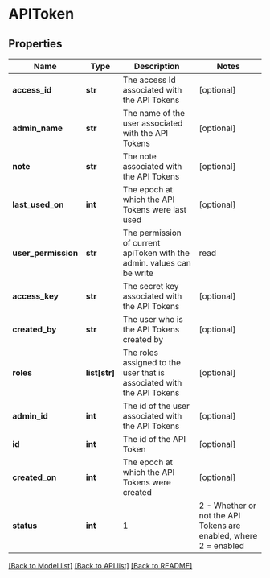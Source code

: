 # APIToken

## Properties
Name | Type | Description | Notes
------------ | ------------- | ------------- | -------------
**access_id** | **str** | The access Id associated with the API Tokens | [optional] 
**admin_name** | **str** | The name of the user associated with the API Tokens | [optional] 
**note** | **str** | The note associated with the API Tokens | [optional] 
**last_used_on** | **int** | The epoch at which the API Tokens were last used | [optional] 
**user_permission** | **str** | The permission of current apiToken with the admin. values can be write|read|none | [optional] 
**access_key** | **str** | The secret key associated with the API Tokens | [optional] 
**created_by** | **str** | The user who is the API Tokens created by | [optional] 
**roles** | **list[str]** | The roles assigned to the user that is associated with the API Tokens | [optional] 
**admin_id** | **int** | The id of the user associated with the API Tokens | [optional] 
**id** | **int** | The id of the API Token | [optional] 
**created_on** | **int** | The epoch at which the API Tokens were created | [optional] 
**status** | **int** | 1 | 2 - Whether or not the API Tokens are enabled, where 2 &#x3D; enabled | [optional] 

[[Back to Model list]](../README.md#documentation-for-models) [[Back to API list]](../README.md#documentation-for-api-endpoints) [[Back to README]](../README.md)



